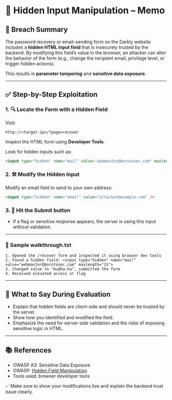 # 📩 Hidden Input Manipulation – Memo

## 📌 Breach Summary
The password recovery or email-sending form on the Darkly website includes a **hidden HTML input field** that is insecurely trusted by the backend. By modifying this field’s value in the browser, an attacker can alter the behavior of the form (e.g., change the recipient email, privilege level, or trigger hidden actions).

This results in **parameter tampering** and **sensitive data exposure**.

---

## ✅ Step-by-Step Exploitation

### 1. 🔍 Locate the Form with a Hidden Field
Visit:
```text
http://<target-ip>/?page=recover
```
Inspect the HTML form using **Developer Tools**.

Look for hidden inputs such as:
```html
<input type="hidden" name="mail" value="webmaster@borntosec.com" maxlength="15">
```

### 2. 🛠️ Modify the Hidden Input
Modify an email field to send to your own address:
```html
<input type="hidden" name="email" value="attacker@example.com" />
```

### 3. 📩 Hit the Submit button
- If a flag or sensitive response appears, the server is using this input without validation.

---

### 📝 Sample walkthrough.txt

```text
1. Opened the /recover form and inspected it using browser dev tools
2. Found a hidden field: <input type="hidden" name="mail" value="webmaster@borntosec.com" maxlength="15">
3. Changed value to "mu@ha.ha", submitted the form
4. Received elevated access or flag
```

---

## 💬 What to Say During Evaluation

- Explain that hidden fields are client-side and should never be trusted by the server.
- Show how you identified and modified the field.
- Emphasize the need for server-side validation and the risks of exposing sensitive logic in HTML.

---

## 📚 References

- OWASP A3: Sensitive Data Exposure
- OWASP: [Hidden Field Manipulation](https://owasp.org/www-community/attacks/Hidden_Field_Manipulation)
- Tools used: browser developer tools

✅ Make sure to show your modifications live and explain the backend trust issue clearly.